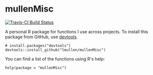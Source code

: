 # mullenMisc

[![Travis-CI Build Status](https://travis-ci.org/lmullen/mullenMisc.png?branch=master)](https://travis-ci.org/lmullen/mullenMisc)

A personal R package for functions I use across projects. To install this package from GitHub, use [devtools](https://github.com/hadley/devtools).

```
# install.packages("devtools")
devtools::install_github("lmullen/mullenMisc")
```

You can find a list of the functions using R's help:

```
help(package = "mullenMisc")
```

